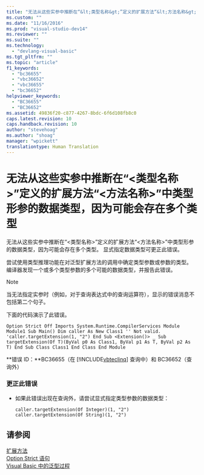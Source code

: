 ```yaml
---
title: "无法从这些实参中推断在“&lt;类型名称&gt;”定义的扩展方法“&lt;方法名称&gt;”中类型形参的数据类型，因为可能会存在多个类型 | Microsoft Docs"
ms.custom: ""
ms.date: "11/16/2016"
ms.prod: "visual-studio-dev14"
ms.reviewer: ""
ms.suite: ""
ms.technology: 
  - "devlang-visual-basic"
ms.tgt_pltfrm: ""
ms.topic: "article"
f1_keywords: 
  - "bc36655"
  - "vbc36652"
  - "vbc36655"
  - "bc36652"
helpviewer_keywords: 
  - "BC36655"
  - "BC36652"
ms.assetid: 49836f20-c877-4267-8bdc-6f6d108fb8c0
caps.latest.revision: 10
caps.handback.revision: 10
author: "stevehoag"
ms.author: "shoag"
manager: "wpickett"
translationtype: Human Translation
---
```

# 无法从这些实参中推断在“&lt;类型名称&gt;”定义的扩展方法“&lt;方法名称&gt;”中类型形参的数据类型，因为可能会存在多个类型
无法从这些实参中推断在“\<类型名称\>”定义的扩展方法“\<方法名称\>”中类型形参的数据类型，因为可能会存在多个类型。 显式指定数据类型可更正此错误。  
  
 尝试使用类型推理功能在对泛型扩展方法的调用中确定类型参数或参数的类型。 编译器发现一个或多个类型参数的多个可能的数据类型，并报告此错误。  
  
> [!NOTE]
>  当无法指定实参时（例如，对于查询表达式中的查询运算符），显示的错误消息不包括第二个句子。  
  
 下面的代码演示了此错误。  
  
```vb#  
Option Strict Off Imports System.Runtime.CompilerServices Module Module1 Sub Main() Dim caller As New Class1 '' Not valid. 'caller.targetExtension(1, "2") End Sub <Extension()> _ Sub targetExtension(Of T)(ByVal p0 As Class1, ByVal p1 As T, ByVal p2 As T) End Sub Class Class1 End Class End Module  
```  
  
 **错误 ID：**BC36655（在 [!INCLUDE[vbteclinq](../../csharp/includes/vbteclinq_md.md)] 查询中）和 BC36652（查询外）  
  
### 更正此错误  
  
-   如果此错误出现在查询外，请尝试显式指定类型参数的数据类型：  
  
    ```  
    caller.targetExtension(Of Integer)(1, "2") caller.targetExtension(Of String)(1, "2")  
    ```  
  
## 请参阅  
 [扩展方法](../../visual-basic/programming-guide/language-features/procedures/extension-methods.md)   
 [Option Strict 语句](../../visual-basic/language-reference/statements/option-strict-statement.md)   
 [Visual Basic 中的泛型过程](../../visual-basic/programming-guide/language-features/data-types/generic-procedures.md)
